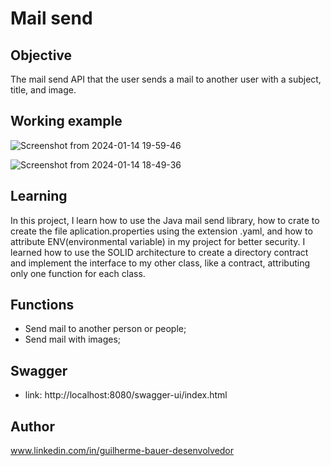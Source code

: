 # Mail send

## Objective
The mail send API that the user sends a mail to another user with a subject, title, and image.

## Working example
![Screenshot from 2024-01-14 19-59-46](https://github.com/GuilhermeBauer16/mail-send/assets/123701893/9f2d0864-d6cb-4c41-ab76-dbbdd9199798)

![Screenshot from 2024-01-14 18-49-36](https://github.com/GuilhermeBauer16/mail-send/assets/123701893/1784c9b6-abc0-44f0-a4f0-757be8a39ab2)


## Learning 
In this project, I learn how to use the Java mail send library, how to crate to create the file aplication.properties using the extension .yaml, and how to attribute ENV(environmental variable) in my project for better security. I learned how to use the SOLID architecture to create a directory contract and implement the interface to my other class, like a contract, attributing only one function for each class.

## Functions

* Send mail to another person or people;
* Send mail with images;

## Swagger 
* link: http://localhost:8080/swagger-ui/index.html 

## Author
 www.linkedin.com/in/guilherme-bauer-desenvolvedor
